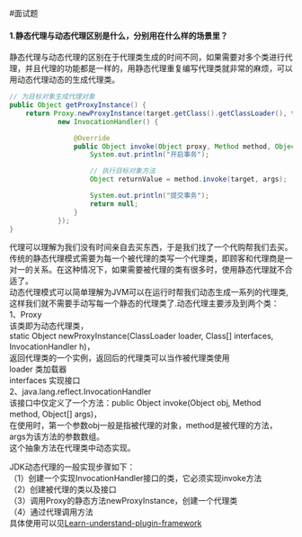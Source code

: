 #面试题
#### 1.静态代理与动态代理区别是什么，分别用在什么样的场景里？
静态代理与动态代理的区别在于代理类生成的时间不同，如果需要对多个类进行代理，并且代理的功能都是一样的，用静态代理重复编写代理类就非常的麻烦，可以用动态代理动态的生成代理类。
```java
// 为目标对象生成代理对象
public Object getProxyInstance() {
    return Proxy.newProxyInstance(target.getClass().getClassLoader(), target.getClass().getInterfaces(),
            new InvocationHandler() {

                @Override
                public Object invoke(Object proxy, Method method, Object[] args) throws Throwable {
                    System.out.println("开启事务");

                    // 执行目标对象方法
                    Object returnValue = method.invoke(target, args);

                    System.out.println("提交事务");
                    return null;
                }
            });
}
```
代理可以理解为我们没有时间亲自去买东西，于是我们找了一个代购帮我们去买。<br>
传统的静态代理模式需要为每一个被代理的类写一个代理类，即顾客和代理商是一对一的关系。在这种情况下，如果需要被代理的类有很多时，使用静态代理就不合适了。<br>
动态代理模式可以简单理解为JVM可以在运行时帮我们动态生成一系列的代理类,这样我们就不需要手动写每一个静态的代理类了.动态代理主要涉及到两个类：<br>
1、Proxy <br>
该类即为动态代理类，<br>
static Object newProxyInstance(ClassLoader loader, Class[] interfaces, InvocationHandler h)，<br>
返回代理类的一个实例，返回后的代理类可以当作被代理类使用<br>
loader 类加载器<br>
interfaces 实现接口<br>
2、java.lang.reflect.InvocationHandler<br>
该接口中仅定义了一个方法：public Object invoke(Object obj, Method method, Object[] args)，<br>
在使用时，第一个参数obj一般是指被代理的对象，method是被代理的方法，args为该方法的参数数组。<br>
这个抽象方法在代理类中动态实现。<br>

JDK动态代理的一般实现步骤如下：<br>
（1）创建一个实现InvocationHandler接口的类，它必须实现invoke方法<br>
（2）创建被代理的类以及接口<br>
（3）调用Proxy的静态方法newProxyInstance，创建一个代理类<br>
（4）通过代理调用方法<br>
具体使用可以见[Learn-understand-plugin-framework](https://github.com/liuhuan2015/Learn-understand-plugin-framework)

